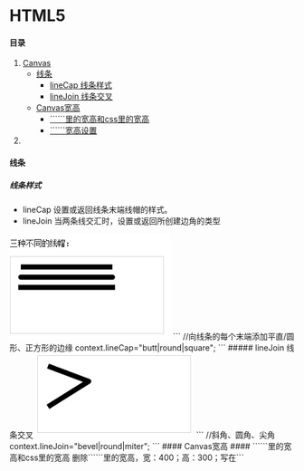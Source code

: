 # HTML5

#### 目录
<ol>
    <li><a href="#canvas">Canvas</a>
      <ul>
          <li><a href="#canvas-1">线条</a>
            <ul>
              <li><a href="#canvas-1.1">lineCap 线条样式</a></li>
              <li><a href="#canvas-1.1">lineJoin 线条交叉</a></li>
            </ul>
          </li>
          <li><a href="#canvas-2">Canvas宽高</a>
            <ul>
              <li><a href="#canvas-2.1">```<canvas>```里的宽高和css里的宽高</a></li>
              <li><a href="#canvas-2.2">```<canvas>```宽高设置</a></li>
            </ul>
          </li>
      </ul>
    </li>
    <li><a href="#canvas"></a></li>
</ol>

<a id="canvas-1"></a>
#### 线条

<a id="canvas-1"></a>
##### 线条样式
- lineCap 设置或返回线条末端线帽的样式。
- lineJoin 当两条线交汇时，设置或返回所创建边角的类型

<img src="./images/lineCap.png">
```
//向线条的每个末端添加平直/圆形、正方形的边缘
context.lineCap="butt|round|square";
```
<a id="canvas-1.2"></a>
##### lineJoin 线条交叉

<img src="./images/lineJoin.png">
```
//斜角、圆角、尖角
context.lineJoin="bevel|round|miter";  
```
<a id="canvas-2"></a>
#### Canvas宽高
<a id="canvas-2.1"></a>
####  ```<canvas>```里的宽高和css里的宽高
删除```<canvas>```里的宽高，宽：400；高：300；写在```<style>```里的效果：

- 为什么两者的效果会不一样呢？
　　canvas跟其他标签一样，也可以通过css来定义样式。但这里需要注意的是：canvas的默认宽高为300px * 150px,在css中为canvas定义宽高，实际上把宽高为300px * 150px的画布进行了拉伸，如果在这样的情况下进行canvas绘图，你得到的图形可能就是变形的效果。所以，在canvas绘图时，应该在canvas标签里直接定义宽高。


<a id="canvas-2.2"></a>
####  ```<canvas>```宽高设置
- 分别用两种方式设置canvas的高度
```
$("#myCanvas").attr({
    "height": 300
});
```

```
console.log("canvas高度", $("#myCanvas").attr("height"), $("#myCanvas").attr("width"));
$("#myCanvas").attr({
    "height": 300
});
var height = $("#myCanvas").height(200);
console.log("canvas高度", height, $("#myCanvas").attr("height"), $("#myCanvas").attr("width"));

```
```
<canvas id="myCanvas" width="800" height="300" style="background: url(&quot;./images/keji.jpg&quot;) 0px 0px no-repeat; display: block; height: 200px;">你的浏览器居然不支持Canvas？！赶快换一个吧！！</canvas>
```
